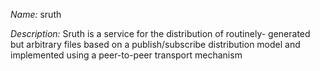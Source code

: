 _Name:_ sruth

_Description:_ Sruth is a service for the distribution of routinely-
      generated but arbitrary files based on a publish/subscribe
      distribution model and implemented using a peer-to-peer transport
      mechanism


